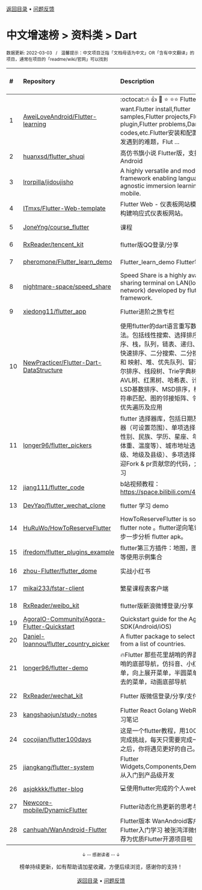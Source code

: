 <a href="https://gitee.com/GrowingGit/GitHub-Chinese-Top-Charts#github中文排行榜">返回目录</a> • <a href="/content/docs/feedback.md">问题反馈</a>

# 中文增速榜 > 资料类 > Dart
<sub>数据更新: 2022-03-03&nbsp;&nbsp;&nbsp;/&nbsp;&nbsp;&nbsp;温馨提示：中文项目泛指「文档母语为中文」OR「含有中文翻译」的项目，通常在项目的「readme/wiki/官网」可以找到</sub>

|#|Repository|Description|Stars|Average daily growth|Updated|
|:-|:-|:-|:-|:-|:-|
|1|[AweiLoveAndroid/Flutter-learning](https://github.com/AweiLoveAndroid/Flutter-learning)|:octocat::fire: :+1:  :star2:  :star: :star::star: Flutter all you want.Flutter install,flutter samples,Flutter projects,Flutter plugin,Flutter problems,Dart codes,etc.Flutter安装和配置，Flutter开发遇到的难题，Flut ...|4976|4|2022-02-12|
|2|[huanxsd/flutter_shuqi](https://github.com/huanxsd/flutter_shuqi)|高仿书旗小说 Flutter版，支持iOS、Android|2334|2|2021-12-03|
|3|[lrorpilla/jidoujisho](https://github.com/lrorpilla/jidoujisho)|A highly versatile and modular framework enabling language-agnostic immersion learning on mobile.|247|1|2022-02-05|
|4|[ITmxs/Flutter-Web-template](https://github.com/ITmxs/Flutter-Web-template)|Flutter Web - 仪表板网站模板教你如何构建响应式仪表板网站。|6|0|2022-02-09|
|5|[JoneYng/course_flutter](https://github.com/JoneYng/course_flutter)|课程|5|0|2021-12-23|
|6|[RxReader/tencent_kit](https://github.com/RxReader/tencent_kit)|flutter版QQ登录/分享|173|0|2022-02-10|
|7|[pheromone/Flutter_learn_demo](https://github.com/pheromone/Flutter_learn_demo)|Flutter_learn_demo  Flutter学习历程|107|0|2022-02-23|
|8|[nightmare-space/speed_share](https://github.com/nightmare-space/speed_share)|Speed Share is a highly available file sharing terminal on LAN(local area network) developed by flutter framework.|83|0|2022-01-07|
|9|[xiedong11/flutter_app](https://github.com/xiedong11/flutter_app)|Flutter进阶之旅专栏|76|0|2022-01-27|
|10|[NewPracticer/Flutter-Dart-DataStructure](https://github.com/NewPracticer/Flutter-Dart-DataStructure)|使用flutter的dart语言重写数据结构与算法。包括线性搜索、选择排序、插入排序、栈，队列，链表、递归、归并排序、快速排序、二分搜索、二分搜索树、集合 和 映射、堆、优先队列、冒泡排序、希尔排序、线段树、Trie字典树、并查集、AVL树、红黑树、哈希表、计数排序、LSD基数排序、MSD排序，桶排序、字符串匹配、图的邻接矩阵、邻接表，深度优先遍历及应用|65|0|2021-09-24|
|11|[longer96/flutter_pickers](https://github.com/longer96/flutter_pickers)|flutter 选择器库，包括日期及时间选择器（可设置范围）、单项选择器（可用于性别、民族、学历、星座、年龄、身高、体重、温度等）、城市地址选择器（分省级、地级及县级）、多项选择器等…… 欢迎Fork & pr贡献您的代码，大家共同学习|149|0|2022-02-03|
|12|[jiang111/flutter_code](https://github.com/jiang111/flutter_code)|b站视频教程： https://space.bilibili.com/480410119/ |250|0|2021-10-25|
|13|[DevYao/flutter_wechat_clone](https://github.com/DevYao/flutter_wechat_clone)|flutter 学习 demo|218|0|2021-09-24|
|14|[HuRuWo/HowToReserveFlutter](https://github.com/HuRuWo/HowToReserveFlutter)|HowToReserveFlutter is some  reverse flutter note 。flutter逆向笔记，如何一步一步分析 flutter apk。|19|0|2022-02-24|
|15|[ifredom/flutter_plugins_example](https://github.com/ifredom/flutter_plugins_example)|flutter第三方插件：地图，图表，蓝牙，等使用示例集合|7|0|2022-01-20|
|16|[zhou-Flutter/flutter_dome](https://github.com/zhou-Flutter/flutter_dome)|实战小红书|6|0|2021-10-31|
|17|[mikai233/fstar-client](https://github.com/mikai233/fstar-client)|繁星课程表客户端|16|0|2022-01-02|
|18|[RxReader/weibo_kit](https://github.com/RxReader/weibo_kit)|flutter版新浪微博登录/分享|83|0|2022-02-10|
|19|[AgoraIO-Community/Agora-Flutter-Quickstart](https://github.com/AgoraIO-Community/Agora-Flutter-Quickstart)|Quickstart guide for the Agora Flutter SDK(Android/iOS)|490|0|2021-10-14|
|20|[Daniel-Ioannou/flutter_country_picker](https://github.com/Daniel-Ioannou/flutter_country_picker)|A flutter package to select a country from a list of countries.|38|0|2022-02-28|
|21|[longer96/flutter-demo](https://github.com/longer96/flutter-demo)|🔥Flutter 那些花里胡哨的界面🔥，花里胡哨的底部导航，仿抖音、小红书底部菜单，向上展开菜单，半圆菜单，中间凹进去的菜单，动画底部导航|77|0|2021-10-14|
|22|[RxReader/wechat_kit](https://github.com/RxReader/wechat_kit)|Flutter 版微信登录/分享/支付 SDK|498|0|2022-02-10|
|23|[kangshaojun/study-notes](https://github.com/kangshaojun/study-notes)|Flutter React Golang WebRTC等技术学习笔记|6|0|2022-01-30|
|24|[cocojian/flutter100days](https://github.com/cocojian/flutter100days)|这是一个flutter教程，用100天的时间来完成挑战，每天只需要完成一课，100天之后，你将遇见更好的自己。|8|0|2021-11-24|
|25|[jiangkang/flutter-system](https://github.com/jiangkang/flutter-system)|Flutter Widgets,Components,Demos,Pages:从入门到产品级开发|24|0|2021-12-25|
|26|[asjqkkkk/flutter-blog](https://github.com/asjqkkkk/flutter-blog)|💻使用flutter完成的个人web博客.|46|0|2022-02-04|
|27|[Newcore-mobile/DynamicFlutter](https://github.com/Newcore-mobile/DynamicFlutter)|Flutter动态化热更新的思考与实践|147|0|2021-12-22|
|28|[canhuah/WanAndroid-Flutter](https://github.com/canhuah/WanAndroid-Flutter)|Flutter版本 WanAndroid客户端  适合Flutter入门学习 被张鸿洋微信公众号推荐为优质Flutter开源项目啦|609|0|2021-12-17|

<div align="center">
    <p><sub>↓ -- 感谢读者 -- ↓</sub></p>
    榜单持续更新，如有帮助请加星收藏，方便后续浏览，感谢你的支持！
</div>

<br/>

<div align="center"><a href="https://gitee.com/GrowingGit/GitHub-Chinese-Top-Charts#github中文排行榜">返回目录</a> • <a href="/content/docs/feedback.md">问题反馈</a></div>
